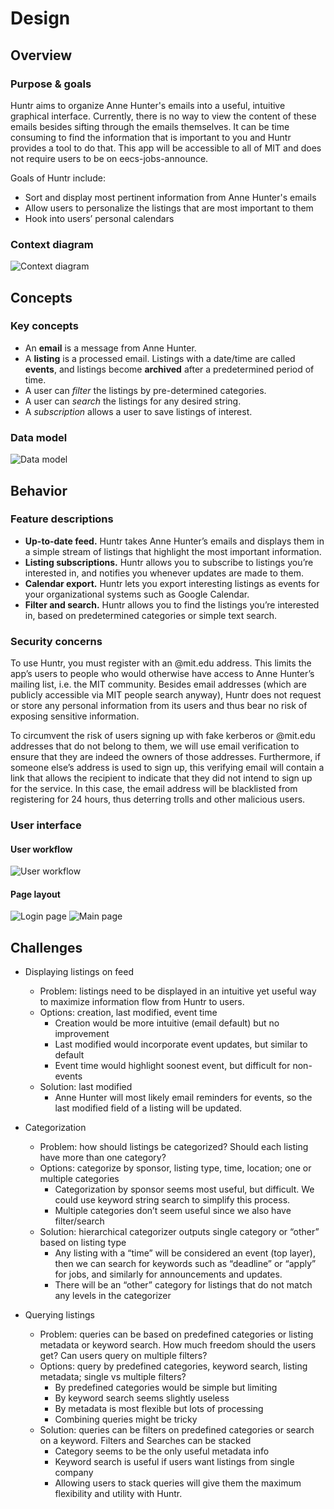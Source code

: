 # Design
## Overview
### Purpose & goals

Huntr aims to organize Anne Hunter's emails into a useful, intuitive graphical interface. Currently, there is no way to view the content of these emails besides sifting through the emails themselves.  It can be time consuming to find the information that is important to you and Huntr provides a tool to do that.  This app will be accessible to all of MIT and does not require users to be on eecs-jobs-announce.

Goals of Huntr include:

* Sort and display most pertinent information from Anne Hunter's emails
* Allow users to personalize the listings that are most important to them
* Hook into users’ personal calendars

### Context diagram

![Context diagram](img/context_diagram.png)

## Concepts
### Key concepts

* An **email** is a message from Anne Hunter.
* A **listing** is a processed email. Listings with a date/time are called **events**, and listings become **archived** after a predetermined period of time.
* A user can *filter* the listings by pre-determined categories.
* A user can *search* the listings for any desired string.
* A *subscription* allows a user to save listings of interest.

### Data model

![Data model](img/data_model.png)

## Behavior
### Feature descriptions

* **Up-to-date feed.** Huntr takes Anne Hunter’s emails and displays them in a simple stream of listings that highlight the most important information.
* **Listing subscriptions.** Huntr allows you to subscribe to listings you’re interested in, and notifies you whenever updates are made to them.
* **Calendar export.** Huntr lets you export interesting listings as events for your organizational systems such as Google Calendar.
* **Filter and search.** Huntr allows you to find the listings you’re interested in, based on predetermined categories or simple text search.

### Security concerns

To use Huntr, you must register with an @mit.edu address.  This limits the app’s users to people who would otherwise have access to Anne Hunter’s mailing list, i.e. the MIT community.  Besides email addresses (which are publicly accessible via MIT people search anyway), Huntr does not request or store any personal information from its users and thus bear no risk of exposing sensitive information.

To circumvent the risk of users signing up with fake kerberos or @mit.edu addresses that do not belong to them, we will use email verification to ensure that they are indeed the owners of those addresses.  Furthermore, if someone else’s address is used to sign up, this verifying email will contain a link that allows the recipient to indicate that they did not intend to sign up for the service.  In this case, the email address will be blacklisted from registering for 24 hours, thus deterring trolls and other malicious users.

### User interface

#### User workflow

![User workflow](img/wireframe_flow.png)

#### Page layout
![Login page](img/wireframe_login.png)
![Main page](img/wireframe_main.png)

## Challenges

* Displaying listings on feed
  * Problem: listings need to be displayed in an intuitive yet useful way to maximize information flow from Huntr to users.
  * Options: creation, last modified, event time
    * Creation would be more intuitive (email default) but no improvement
    * Last modified would incorporate event updates, but similar to default
    * Event time would highlight soonest event, but difficult for non-events
  * Solution: last modified
    * Anne Hunter will most likely email reminders for events, so the last modified field of a listing will be updated.

* Categorization
  * Problem: how should listings be categorized? Should each listing have more than one category?
  * Options: categorize by sponsor, listing type, time, location; one or multiple categories
    * Categorization by sponsor seems most useful, but difficult. We could use keyword string search to simplify this process.
    * Multiple categories don’t seem useful since we also have filter/search
  * Solution: hierarchical categorizer outputs single category or “other” based on listing type
    * Any listing with a “time” will be considered an event (top layer), then we can search for keywords such as “deadline” or “apply” for jobs, and similarly for announcements and updates.
    * There will be an “other” category for listings that do not match any levels in the categorizer

* Querying listings
  * Problem: queries can be based on predefined categories or listing metadata or keyword search. How much freedom should the users get?  Can users query on multiple filters?
  * Options: query by predefined categories, keyword search, listing metadata; single vs multiple filters?
    * By predefined categories would be simple but limiting
    * By keyword search seems slightly useless 
    * By metadata is most flexible but lots of processing
    * Combining queries might be tricky
  * Solution: queries can be filters on predefined categories or search on a keyword. Filters and Searches can be stacked
    * Category seems to be the only useful metadata info
    * Keyword search is useful if users want listings from single company
    * Allowing users to stack queries will give them the maximum flexibility and utility with Huntr.

